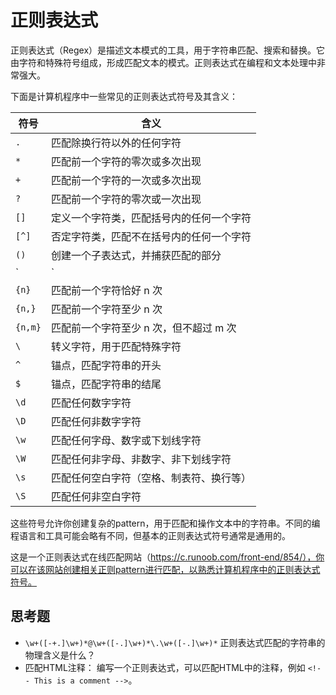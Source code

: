 # 正则表达式

正则表达式（Regex）是描述文本模式的工具，用于字符串匹配、搜索和替换。它由字符和特殊符号组成，形成匹配文本的模式。正则表达式在编程和文本处理中非常强大。

下面是计算机程序中一些常见的正则表达式符号及其含义：

| 符号    | 含义                                     |
| ------- | ---------------------------------------- |
| `.`     | 匹配除换行符以外的任何字符               |
| `*`     | 匹配前一个字符的零次或多次出现           |
| `+`     | 匹配前一个字符的一次或多次出现           |
| `?`     | 匹配前一个字符的零次或一次出现           |
| `[]`    | 定义一个字符类，匹配括号内的任何一个字符 |
| `[^]`   | 否定字符类，匹配不在括号内的任何一个字符 |
| `()`    | 创建一个子表达式，并捕获匹配的部分       |
| `|`     | 或操作，匹配两边任一表达式               |
| `{n}`   | 匹配前一个字符恰好 n 次                  |
| `{n,}`  | 匹配前一个字符至少 n 次                  |
| `{n,m}` | 匹配前一个字符至少 n 次，但不超过 m 次   |
| `\`     | 转义字符，用于匹配特殊字符               |
| `^`     | 锚点，匹配字符串的开头                   |
| `$`     | 锚点，匹配字符串的结尾                   |
| `\d`    | 匹配任何数字字符                         |
| `\D`    | 匹配任何非数字字符                       |
| `\w`    | 匹配任何字母、数字或下划线字符           |
| `\W`    | 匹配任何非字母、非数字、非下划线字符     |
| `\s`    | 匹配任何空白字符（空格、制表符、换行等） |
| `\S`    | 匹配任何非空白字符                       |

这些符号允许你创建复杂的pattern，用于匹配和操作文本中的字符串。不同的编程语言和工具可能会略有不同，但基本的正则表达式符号通常是通用的。

这是一个正则表达式在线匹配网站（https://c.runoob.com/front-end/854/），你可以在该网站创建相关正则pattern进行匹配，以熟悉计算机程序中的正则表达式符号。



## 思考题

* `\w+([-+.]\w+)*@\w+([-.]\w+)*\.\w+([-.]\w+)*` 正则表达式匹配的字符串的物理含义是什么？
* 匹配HTML注释： 编写一个正则表达式，可以匹配HTML中的注释，例如 `<!-- This is a comment -->`。